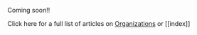 Coming soon!! 

Click here for a full list of articles on [Organizations](https://ubuntu.sankofapedia.org/Organizations/) or [[index]]